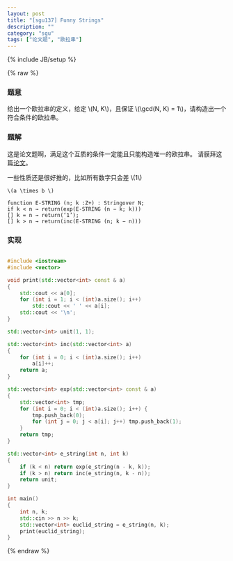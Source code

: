 ```yaml
---
layout: post
title: "[sgu137] Funny Strings"
description: ""
category: "sgu"
tags: ["论文题", "欧拉串"]
---
```

{% include JB/setup %}

{% raw %}

### 题意

给出一个欧拉串的定义，给定 \\(N, K\\)，且保证 \\(\gcd(N, K) = 1\\)，请构造出一个符合条件的欧拉串。

### 题解

这是论文题啊，满足这个互质的条件一定能且只能构造唯一的欧拉串。
请膜拜这篇[论文][1]。

一些性质还是很好推的，比如所有数字只会差 \\(1\\)

```
\(a \times b \)

function E-STRING (n; k :Z+) : Stringover N;
if k < n → return(exp(E-STRING (n − k; k)))
[] k = n → return(‘1’);
[] k > n → return(inc(E-STRING (n; k − n)))
```

### 实现

```cpp

#include <iostream>
#include <vector>

void print(std::vector<int> const & a)
{
	std::cout << a[0];
	for (int i = 1; i < (int)a.size(); i++)
		std::cout << ' ' << a[i];
	std::cout << '\n';
}

std::vector<int> unit(1, 1);

std::vector<int> inc(std::vector<int> a)
{
	for (int i = 0; i < (int)a.size(); i++)
		a[i]++;
	return a;
}

std::vector<int> exp(std::vector<int> const & a)
{
	std::vector<int> tmp;
	for (int i = 0; i < (int)a.size(); i++) {
		tmp.push_back(0);
		for (int j = 0; j < a[i]; j++) tmp.push_back(1);
	}
	return tmp;
}

std::vector<int> e_string(int n, int k)
{
	if (k < n) return exp(e_string(n - k, k));
	if (k > n) return inc(e_string(n, k - n));
	return unit;
}

int main()
{
	int n, k;
	std::cin >> n >> k;
	std::vector<int> euclid_string = e_string(n, k);
	print(euclid_string);
}

```

[1]: http://www.cis.uoguelph.ca/~sawada/papers/euclid.pdf

{% endraw %}

